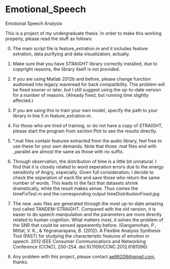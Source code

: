 # Emotional_Speech
Emotional Speech Analysis

This is a project of my undergraduate thesis.
In order to make this working properly, please read the stuff as follows:

0. The main script file is feature_extration.m and it includes feature extration, data purifying and data visualization, actually.

1. Make sure that you have STRAIGHT library correctly installed, due to copyright reasons, the library itself is not provided.

2. If you are using Matlab 2012b and before, please change function audioread into legacy waveread for back compatibility.
This problem will be fixed sooner or later, but I still suggest using the up-to-date version for a number of reasons. (Already fixed, but running time slightly affected.)

3. If you are using this to train your own model, specify the path to your library in line 5 in feature_extration.m.

4. For those who are tired of training, or do not have a copy of STRAIGHT, please start the program from section Plot to see the results directly.

5. *.mat files contain features extracted from the audio library, feel free to use these for your own demands.
Note that those .mat files end with _parallel are almost the same as those with no suffix.

6. Through observation, the distribution of time is a little bit unnatural. I find that it is closely related to word seperation errors due to the energy sensitivity of Angry, especially.
Given full consideration, I decide to check the seperation of each file and save those who return the same number of words. This leads to the fact that datasets shrink dramatically, while the result makes sense.
Thus comes the timeFixTest.m and the corresponding output timeDistributionFixed.jpg

7. The new .wav files are generated through the most up-to-date amazing tool called TANDEM-STRAIGHT. 
Compared with the old version, it is easier to do speech manipulation and the parameters are more directly related to human cognition.
What matters most, it solves the problem of the SNR that could be sensed appearently before.
(Gangamohan, P., Mittal, V. K., & Yegnanarayana, B. (2012). A Flexible Analysis Synthesis Tool (FAST) for studying the characteristic features of emotion in speech. 2012 IEEE Consumer Communications and Networking Conference (CCNC), 250–254. doi:10.1109/CCNC.2012.6181096)

8. Any problem with this project, please contact ae86208@gmail.com, thanks.
